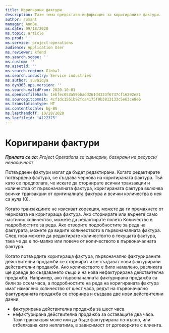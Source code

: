 ```yaml
---
title: Коригирани фактури
description: Тази тема предоставя информация за коригираните фактури.
author: rumant
manager: AnnBe
ms.date: 09/18/2020
ms.topic: article
ms.prod: ''
ms.service: project-operations
audience: Application User
ms.reviewer: kfend
ms.search.scope: ''
ms.custom: ''
ms.assetid: ''
ms.search.region: Global
ms.search.industry: Service industries
ms.author: suvaidya
ms.dyn365.ops.version: ''
ms.search.validFrom: 2020-10-01
ms.openlocfilehash: 1ebfec053a59bbadd261d4333f6737cf16292e81
ms.sourcegitcommit: 4cf1dc1561b92fca4175f0b3813133c5e63ce8e6
ms.translationtype: HT
ms.contentlocale: bg-BG
ms.lasthandoff: 10/28/2020
ms.locfileid: "4122375"
---
```

# <a name="corrected-invoices"></a>Коригирани фактури

_**Прилага се за:** Project Operations за сценарии, базирани на ресурси/неналичност_

Потвърдени фактури могат да бъдат редактирани. Когато редактирате потвърдена фактура, се създава чернова на коригираната фактура. Тъй като се предполага, че искате да сторнирате всички транзакции и количества от първоначалната фактура, коригираната фактура включва всички транзакции от оригиналната фактура и всички количества в нея са нула (0).

Когато транзакциите не изискват корекция, можете да ги премахнете от черновата на коригираща фактура. Ако сторнирате или върнете само частично количество, можете да редактирате полето Количество в подробностите за реда. Ако отворите подробностите за реда на фактурата, можете да видите количеството в първоначалната фактура. След това можете да редактирате количеството в текущата фактура, така че да е по-малко или повече от количеството в първоначалната фактура.

Когато потвърдите коригираща фактура, първоначално фактурираните действителни продажби се сторнират и се създават нови фактурирани действителни продажби. Ако количеството е било намалено, разликата ще доведе до създаването също и на нова нефактурирана действителна продажба. Например, ако първоначалната фактурирана продажба са били за осем часа, а подробностите на реда на коригираната фактура имат намалено количество от шест часа, редът на първоначално фактурираната продажба се сторнира и създава две нови действителни данни:

- фактурирана действителна продажба за шест часа.
- нефактурирана действителна продажба за оставащите два часа. Тази транзакция може или да бъде фактурирана по-късно, или отбелязана като неплатима, в зависимост от договорките с клиента.

